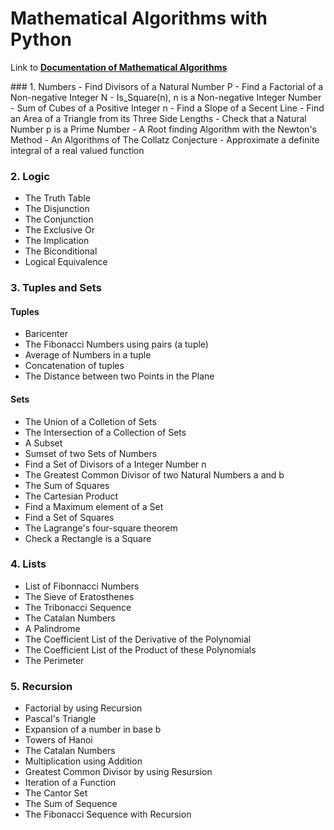 # Mathematical Algorithms with Python
<p>Link to
<a href="http://www.minubae.com/courseworks-01/bridge-to-advanced-mathematics/numbers" target="_blank"><b>Documentation of Mathematical Algorithms</b></a></p>
### 1. Numbers
- Find Divisors of a Natural Number P
- Find a Factorial of a Non-negative Integer N
- Is_Square(n), n is a Non-negative Integer Number
- Sum of Cubes of a Positive Integer n
- Find a Slope of a Secent Line
- Find an Area of a Triangle from its Three Side Lengths
- Check that a Natural Number p is a Prime Number
- A Root finding Algorithm with the Newton's Method
- An Algorithms of The Collatz Conjecture
- Approximate a definite integral of a real valued function

### 2. Logic
- The Truth Table
- The Disjunction
- The Conjunction
- The Exclusive Or
- The Implication
- The Biconditional
- Logical Equivalence

### 3. Tuples and Sets
#### Tuples
- Baricenter
- The Fibonacci Numbers using pairs (a tuple)
- Average of Numbers in a tuple
- Concatenation of tuples
- The Distance between two Points in the Plane

#### Sets
- The Union of a Colletion of Sets
- The Intersection of a Collection of Sets
- A Subset
- Sumset of two Sets of Numbers
- Find a Set of Divisors of a Integer Number n
- The Greatest Common Divisor of two Natural Numbers a and b
- The Sum of Squares
- The Cartesian Product
- Find a Maximum element of a Set
- Find a Set of Squares
- The Lagrange's four-square theorem
- Check a Rectangle is a Square

### 4. Lists
- List of Fibonnacci Numbers
- The Sieve of Eratosthenes
- The Tribonacci Sequence
- The Catalan Numbers
- A Palindrome
- The Coefficient List of the Derivative of the Polynomial
- The Coefficient List of the Product of these Polynomials
- The Perimeter

### 5. Recursion
- Factorial by using Recursion
- Pascal's Triangle
- Expansion of a number in base b
- Towers of Hanoi
- The Catalan Numbers
- Multiplication using Addition
- Greatest Common Divisor by using Resursion
- Iteration of a Function
- The Cantor Set
- The Sum of Sequence
- The Fibonacci Sequence with Recursion
